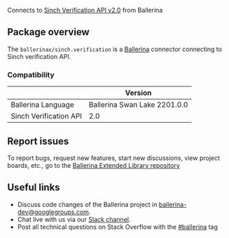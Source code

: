 Connects to [Sinch Verification API v2.0](https://www.sinch.com/) from Ballerina

## Package overview
The `ballerinax/sinch.verification` is a [Ballerina](https://ballerina.io/) connector connecting to Sinch verification API.

### Compatibility
|                           | Version                       |
|---------------------------|-------------------------------|
| Ballerina Language        | Ballerina Swan Lake 2201.0.0    | 
| Sinch Verification API    | 2.0                           |

## Report issues
To report bugs, request new features, start new discussions, view project boards, etc., go to the [Ballerina Extended Library repository](https://github.com/ballerina-platform/ballerina-extended-library)

## Useful links
- Discuss code changes of the Ballerina project in [ballerina-dev@googlegroups.com](mailto:ballerina-dev@googlegroups.com).
- Chat live with us via our [Slack channel](https://ballerina.io/community/slack/).
- Post all technical questions on Stack Overflow with the [#ballerina](https://stackoverflow.com/questions/tagged/ballerina) tag
